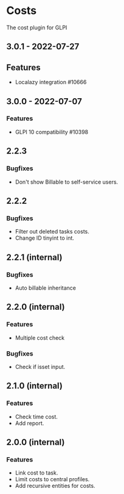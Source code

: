 # Costs
The cost plugin for GLPI

## 3.0.1 - 2022-07-27
## Features
- Localazy integration #10666

## 3.0.0 - 2022-07-07
### Features
- GLPI 10 compatibility #10398

## 2.2.3
### Bugfixes
- Don't show Billable to self-service users.

## 2.2.2
### Bugfixes
- Filter out deleted tasks costs.
- Change ID tinyint to int.

## 2.2.1 (internal)
### Bugfixes
- Auto billable inheritance

## 2.2.0 (internal)
### Features
- Multiple cost check
### Bugfixes
- Check if isset input.

## 2.1.0 (internal)
### Features
- Check time cost.
- Add report.

## 2.0.0 (internal)
### Features
- Link cost to task.
- Limit costs to central profiles.
- Add recursive entities for costs.
